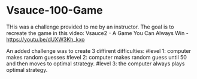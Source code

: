# Vsauce-100-Game
THis was a challenge provided to me by an instructor.
The goal is to recreate the game in this video:
  Vsauce2 - A Game You Can Always Win - https://youtu.be/dUXW3Kh_kxo
  
An added challenge was to create 3 diffirent difficulties:
  #level 1: computer makes random guesses
  #level 2: computer makes random guess until 50 and then moves to optimal strategy.
  #level 3: the computer always plays optimal strategy.
